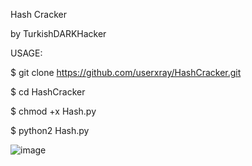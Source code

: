 Hash Cracker

by TurkishDARKHacker



USAGE:


$ git clone https://github.com/userxray/HashCracker.git


$ cd HashCracker


$ chmod +x Hash.py


$ python2 Hash.py

![image](https://user-images.githubusercontent.com/91960201/160287997-513f30a0-ae5c-4c03-be52-5c1345a6746a.png)
